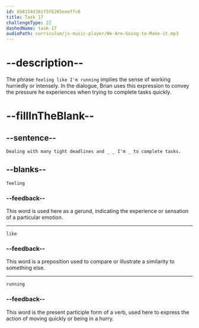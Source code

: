 ```yaml
---
id: 658154d361f5f6285eeeffc6
title: Task 17
challengeType: 22
dashedName: task-17
audioPath: curriculum/js-music-player/We-Are-Going-to-Make-it.mp3
---
```


<!--
AUDIO REFERENCE:
Brian: Dealing with many tight deadlines and feeling like I'm running to complete tasks.
-->

# --description--

The phrase `feeling like I'm running` implies the sense of working hurriedly or intensely. In the dialogue, Brian uses this expression to convey the pressure he experiences when trying to complete tasks quickly.

# --fillInTheBlank--

## --sentence--

`Dealing with many tight deadlines and _ _ I'm _ to complete tasks.`

## --blanks--

`feeling`

### --feedback--

This word is used here as a gerund, indicating the experience or sensation of a particular emotion.

---

`like`

### --feedback--

This word is a preposition used to compare or illustrate a similarity to something else.

---

`running`

### --feedback--

This word is the present participle form of a verb, used here to express the action of moving quickly or being in a hurry.

